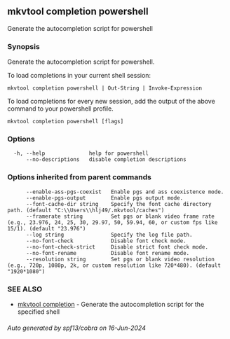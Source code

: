 ## mkvtool completion powershell

Generate the autocompletion script for powershell

### Synopsis

Generate the autocompletion script for powershell.

To load completions in your current shell session:

	mkvtool completion powershell | Out-String | Invoke-Expression

To load completions for every new session, add the output of the above command
to your powershell profile.


```
mkvtool completion powershell [flags]
```

### Options

```
  -h, --help              help for powershell
      --no-descriptions   disable completion descriptions
```

### Options inherited from parent commands

```
      --enable-ass-pgs-coexist   Enable pgs and ass coexistence mode.
      --enable-pgs-output        Enable pgs output mode.
      --font-cache-dir string    Specify the font cache directory path. (default "C:\\Users\\hlj49/.mkvtool/caches")
      --framerate string         Set pgs or blank video frame rate (e.g., 23.976, 24, 25, 30, 29.97, 50, 59.94, 60, or custom fps like 15/1). (default "23.976")
      --log string               Specify the log file path.
      --no-font-check            Disable font check mode.
      --no-font-check-strict     Disable strict font check mode.
      --no-font-rename           Disable font rename mode.
      --resolution string        Set pgs or blank video resolution (e.g., 720p, 1080p, 2k, or custom resolution like 720*480). (default "1920*1080")
```

### SEE ALSO

* [mkvtool completion](mkvtool_completion.md)	 - Generate the autocompletion script for the specified shell

###### Auto generated by spf13/cobra on 16-Jun-2024

